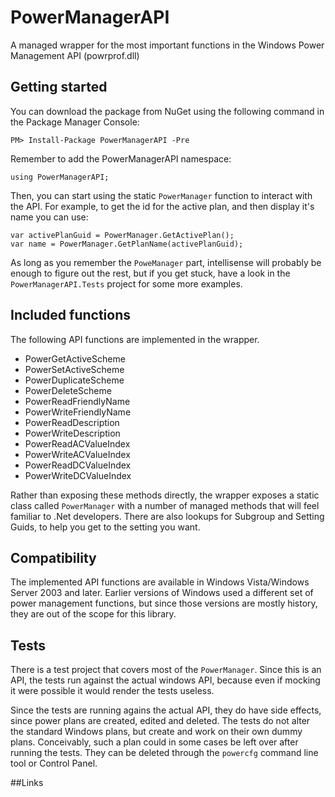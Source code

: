 # PowerManagerAPI
A managed wrapper for the most important functions in the Windows Power Management API (powrprof.dll)

## Getting started
You can download the package from NuGet using the following command in the Package Manager Console:
```
PM> Install-Package PowerManagerAPI -Pre
```
Remember to add the PowerManagerAPI namespace:
```
using PowerManagerAPI;
```
Then, you can start using the static `PowerManager` function to interact with the API. For example, to get 
the id for the active plan, and then display it's name you can use:
```
var activePlanGuid = PowerManager.GetActivePlan();
var name = PowerManager.GetPlanName(activePlanGuid);
```
As long as you remember the `PoweManager` part, intellisense will probably be enough to figure out the rest, 
but if you get stuck, have a look in the `PowerManagerAPI.Tests` project for some more examples.

## Included functions

The following API functions are implemented in the wrapper.

- PowerGetActiveScheme
- PowerSetActiveScheme
- PowerDuplicateScheme
- PowerDeleteScheme
- PowerReadFriendlyName
- PowerWriteFriendlyName
- PowerReadDescription
- PowerWriteDescription
- PowerReadACValueIndex
- PowerWriteACValueIndex
- PowerReadDCValueIndex
- PowerWriteDCValueIndex

Rather than exposing these methods directly, the wrapper exposes a static class called `PowerManager` with 
a number of managed methods that will feel familiar to .Net developers. There are also lookups for Subgroup 
and Setting Guids, to help you get to the setting you want.

## Compatibility
The implemented API functions are available in Windows Vista/Windows Server 2003 and later. Earlier versions of
Windows used a different set of power management functions, but since those versions are mostly history, they 
are out of the scope for this library.

## Tests
There is a test project that covers most of the `PowerManager`. Since this is an API, the tests run against the 
actual windows API, because even if mocking it were possible it would render the tests useless.

Since the tests are running agains the actual API, they do have side effects, since power plans are created, 
edited and deleted. The tests do not alter the standard Windows plans, but create and work on their own dummy
plans. Conceivably, such a plan could in some cases be left over after running the tests. They can be deleted
through the `powercfg` command line tool or Control Panel.

##Links
